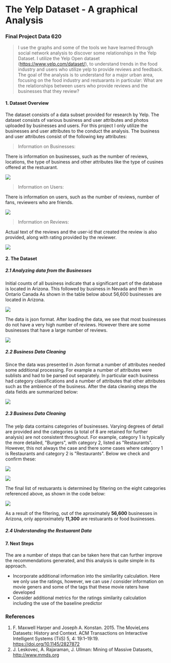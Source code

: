 # The Yelp Dataset - A graphical Analysis


### Final Project Data 620
> I use the graphs and some of the tools we have learned through social network analysis to discover some relationships in the Yelp Dataset.
I  utilize the Yelp Open dataset (https://www.yelp.com/dataset/), to understand trends in the food industry and users who utilize yelp to provide reviews and feedback. The goal of the analysis is to understand for a major urban area, focusing on the food industry and restuarants in particular: What are the relationships between users who provide reviews and the businesses that they review?  


#### 1. Dataset Overview

The dataset consists of a data subset provided for research by Yelp. The dataset consists of various business and user attributes and photos uploaded by businesses and users. For this project I only utilize the businesses and user attributes to the conduct the analysis. The business and user attributes consist of the following key attributes: 

> Information on Businesses:

There is information on businesses, such as the number of reviews, locations, the type of business and other attributes like the type of cusines offered at the restuarant.

![](images/business_sample.png)

> Information on Users:

There is information on users, such as the number of reviews, number of fans, reviewers who are friends.
 
![](images/users.png)

> Information on Reviews:

Actual text of the reviews and the user-id that created the review is also provided, along with rating provided by the reviewer. 

![](images/reviews.png)

#### 2. The Dataset

##### 2.1 Analyzing data from the Businesses
Initial counts of all business indicate that a significant part of the database is located in Arizona. This followed by business in Nevada and then in Ontario Canada
As shown in the table below about 56,600 businesses are located in Arizona. 

![](images/business_counts.png)

The data is json format. After loading the data, we see that most businesses do not have a very high number of reviews.
However there are some businesses that have a large number of reviews. 

![](images/Business_reviews.png)


##### 2.2 Business Data Cleaning

Since the data was presented in Json format a number of attributes needed some additional processing. For example a number of 
attributes were sublists and had to be parsed out separately. In particular each business had category classifications and a number of 
attributes that other attributes such as the ambience of the business. After the data cleaning steps the data fields are summarized
below:

![](images/business_data.png) 


##### 2.3 Business Data Cleaning

The yelp data contains categories of businesses. Varying degrees of detail are provided and the categories (a total of 8 are retained for further analysis) are not consistent throughout. 
For example, category 1 is typically the more detailed, "Burgers", with category 2, listed as "Restaurants". However, this not always the case and there some cases where category 1 is Restaurants and category 2 is "Restaurants".
Below we check and confirm these:

![](images/rest1.png) 

![](images/rest2.png) 

The final list of restuarants is determined by filtering on the eight categories referenced above, as shown in the code below:

![](images/rest_filter.png) 


As a result of the filtering, out of the aproximately **56,600** businesses in Arizona, only approximately **11,300** are restuarants or food businesses.

##### 2.4 Understanding the Restuarant Data



#### 7. Next Steps

The are a number of steps that can be taken here that can further improve the recommendations generated, and this analysis is quite simple in its approach. 
- Incorporate additional information into the similarlity calculation. Here we only use the ratings, however, we can use / consider information on movie geners and some of the tags that these movie raters have developed
- Consider additional metrics for the ratings similarity calculation including the use of the baseline predictor


### References
1. F. Maxwell Harper and Joseph A. Konstan. 2015. The MovieLens Datasets: History and Context. ACM Transactions on Interactive Intelligent Systems (TiiS) 5, 4: 19:1–19:19. 
https://doi.org/10.1145/2827872
2. J. Leskovec, A. Rajaraman, J. Ullman: Mining of Massive Datasets, http://www.mmds.org

